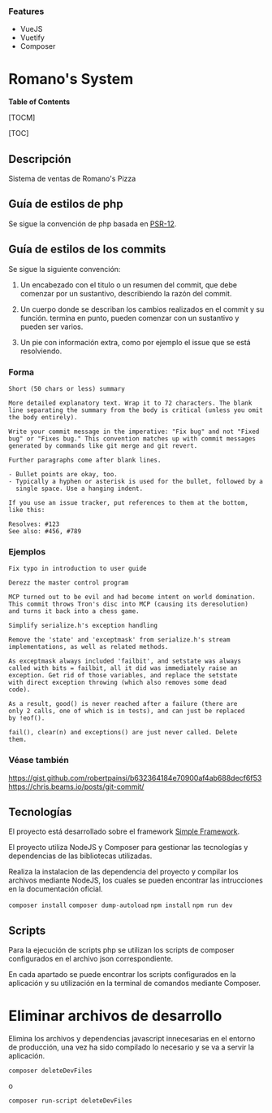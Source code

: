 ### Features
- VueJS
- Vuetify
- Composer

# Romano's System

**Table of Contents**

[TOCM]

[TOC]

## Descripción

Sistema de ventas de Romano's Pizza

## Guía de estilos de php

Se sigue la convención de php basada en [PSR-12](https://www.php-fig.org/psr/psr-12/ "PSR-12").


## Guía de estilos de los commits

Se sigue la siguiente convención:

1. Un encabezado con el titulo o un resumen del commit, que debe comenzar por un sustantivo, describiendo la razón del commit.

2. Un cuerpo donde se describan los cambios realizados en el commit y su función. termina en punto, pueden comenzar con un sustantivo y pueden ser varios.

3. Un pie con información extra, como por ejemplo el issue que se está resolviendo.

### Forma

```
Short (50 chars or less) summary

More detailed explanatory text. Wrap it to 72 characters. The blank
line separating the summary from the body is critical (unless you omit
the body entirely).

Write your commit message in the imperative: "Fix bug" and not "Fixed
bug" or "Fixes bug." This convention matches up with commit messages
generated by commands like git merge and git revert.

Further paragraphs come after blank lines.

- Bullet points are okay, too.
- Typically a hyphen or asterisk is used for the bullet, followed by a
  single space. Use a hanging indent.

If you use an issue tracker, put references to them at the bottom,
like this:

Resolves: #123
See also: #456, #789
```

### Ejemplos

```
Fix typo in introduction to user guide
```

```
Derezz the master control program

MCP turned out to be evil and had become intent on world domination.
This commit throws Tron's disc into MCP (causing its deresolution)
and turns it back into a chess game.
```

```
Simplify serialize.h's exception handling

Remove the 'state' and 'exceptmask' from serialize.h's stream
implementations, as well as related methods.

As exceptmask always included 'failbit', and setstate was always
called with bits = failbit, all it did was immediately raise an
exception. Get rid of those variables, and replace the setstate
with direct exception throwing (which also removes some dead
code).

As a result, good() is never reached after a failure (there are
only 2 calls, one of which is in tests), and can just be replaced
by !eof().

fail(), clear(n) and exceptions() are just never called. Delete
them.
```

### Véase también

https://gist.github.com/robertpainsi/b632364184e70900af4ab688decf6f53
https://chris.beams.io/posts/git-commit/


## Tecnologías

El proyecto está desarrollado sobre el framework [Simple Framework](https://github.com/Goblins-Studios/simple-framework "Simple Framework").

El proyecto utiliza NodeJS y Composer para gestionar las tecnologías y dependencias de las bibliotecas utilizadas.

Realiza la instalacion de las dependencia del proyecto y compilar los archivos mediante NodeJS, los cuales se pueden encontrar las intrucciones en la documentación oficial.

`composer install`
`composer dump-autoload`
`npm install`
`npm run dev`

## Scripts

Para la ejecución de scripts php se utilizan los scripts de composer configurados en el archivo json correspondiente.

En cada apartado se puede encontrar los scripts configurados en la aplicación y su utilización en la terminal de comandos mediante Composer.

# Eliminar archivos de desarrollo

Elimina los archivos y dependencias javascript innecesarias en el entorno de producción, una vez ha sido compilado lo necesario y se va a servir la aplicación.

`composer deleteDevFiles`

o

`composer run-script deleteDevFiles`
